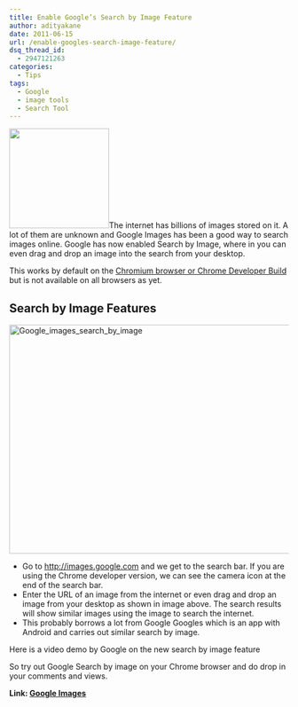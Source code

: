 ```yaml
---
title: Enable Google’s Search by Image Feature
author: adityakane
date: 2011-06-15
url: /enable-googles-search-image-feature/
dsq_thread_id:
  - 2947121263
categories:
  - Tips
tags:
  - Google
  - image tools
  - Search Tool
---
```

[<img class="alignright size-full wp-image-39312" title="Google_logo.png" src="http://cdn.devilsworkshop.org/files/2011/04/Google_logo.png" alt="" width="180" height="180" />][1]The internet has billions of images stored on it. A lot of them are unknown and Google Images has been a good way to search images online.&nbsp;Google has now enabled Search by Image, where in you can even drag and drop an image into the search from your desktop.

This works by default on the <a href="http://www.chromium.org/getting-involved/dev-channel" onclick="_gaq.push(['_trackEvent', 'outbound-article', 'http://www.chromium.org/getting-involved/dev-channel', 'Chromium browser or Chrome Developer Build']);" >Chromium browser or Chrome Developer Build</a> but is not available on all browsers as yet.

## Search by Image Features

[<img style="background-image: none; padding-left: 0px; padding-right: 0px; display: inline; padding-top: 0px; border-width: 0px;" title="Google_images_search_by_image" src="http://cdn.devilsworkshop.org/files/2011/06/Google_images_search_by_image_thumb.png" border="0" alt="Google_images_search_by_image" width="570" height="413" />][2]

  * Go to <a href="http://images.google.com" onclick="_gaq.push(['_trackEvent', 'outbound-article', 'http://images.google.com', 'http://images.google.com']);" >http://images.google.com</a> and we get to the search bar. If you are using the Chrome developer version, we can see the camera icon at the end of the search bar.
  * Enter the URL of an image from the internet or even drag and drop an image from your desktop as shown in image above. The search results will show similar images using the image to search the internet.
  * This probably borrows a lot from Google Googles which is an app with Android and carries out similar search by image.

Here is a video demo by Google on the new search by image feature



So try out Google Search by image on your Chrome browser and do drop in your comments and views.

**Link: <a href="http://images.google.com" onclick="_gaq.push(['_trackEvent', 'outbound-article', 'http://images.google.com', 'Google Images']);" >Google Images</a>**

 [1]: http://cdn.devilsworkshop.org/files/2011/04/Google_logo.png
 [2]: http://cdn.devilsworkshop.org/files/2011/06/Google_images_search_by_image.png
